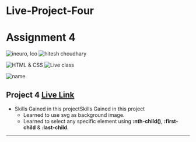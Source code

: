 # Live-Project-Four

# Assignment 4

![ineuro, lco](https://img.shields.io/badge/iNeuron-LCO-green)
![hitesh choudhary](https://img.shields.io/badge/Hitesh--Choudhary-Full--stack--JS--bootcamp-red)

![HTML & CSS](https://img.shields.io/badge/HTML-CSS-orange)
![Live class](https://img.shields.io/badge/LIVE--CLASS-PROJECT--4-lightgrey)

![name](https://img.shields.io/badge/Sana--Quazi)

## Project 4 [Live Link](https://live-project-four.netlify.app/)

- Skills Gained in this projectSkills Gained in this project
  - Learned to use svg as background image.
  - Learned to select any specific element using **:nth-child()**, **:first-child** & **:last-child**.

---
